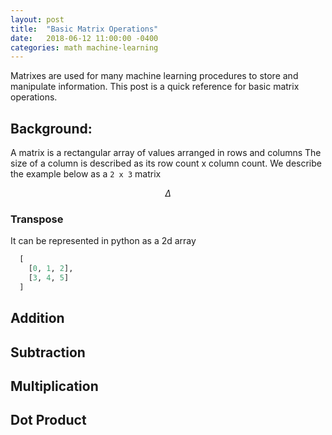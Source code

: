 ```yaml
---
layout: post
title:  "Basic Matrix Operations"
date:   2018-06-12 11:00:00 -0400
categories: math machine-learning
---
```


Matrixes are used for many machine learning procedures to store and manipulate information. 
This post is a quick reference for basic matrix operations. 

## Background:
A matrix is a rectangular array of values arranged in rows and columns
The size of a column is described as its row count x column count. We describe the example below as a `2 x 3` matrix 

$$ \Delta $$ 

### Transpose 

It can be represented in python as a 2d array 
```python 
  [
    [0, 1, 2],
    [3, 4, 5]
  ]
```

## Addition 

## Subtraction 

## Multiplication 

## Dot Product 

